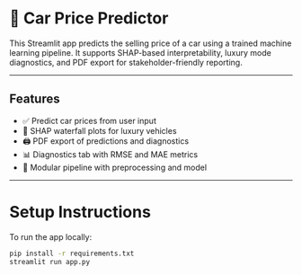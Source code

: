 # 🚗 Car Price Predictor

This Streamlit app predicts the selling price of a car using a trained machine learning pipeline. It supports SHAP-based interpretability, luxury mode diagnostics, and PDF export for stakeholder-friendly reporting.

---

## Features
- ✅ Predict car prices from user input
- 💎 SHAP waterfall plots for luxury vehicles
- 🖨️ PDF export of predictions and diagnostics
- 📊 Diagnostics tab with RMSE and MAE metrics
- 🧠 Modular pipeline with preprocessing and model

---

# Setup Instructions
To run the app locally:

```bash
pip install -r requirements.txt
streamlit run app.py



